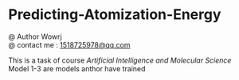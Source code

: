 # Predicting-Atomization-Energy

@ Author Wowrj\
@ contact me : 1518725978@qq.com

This is a task of course _Artificial Intelligence and Molecular Science_ \
Model 1-3 are models anthor have trained
